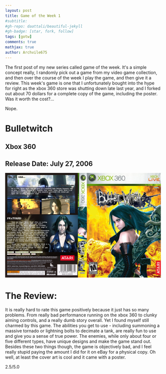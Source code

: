 ```yaml
---
layout: post
title: Game of the Week 1
#subtitle: 
#gh-repo: daattali/beautiful-jekyll
#gh-badge: [star, fork, follow]
tags: [gotw]
comments: true
mathjax: true
author: Archvile675
---
```


The first post of my new series called game of the week. It's a simple concept really, I randomly pick out a game from my video game collection, and then over the course of the week I play the game, and then give it a review. This week's game is one that I unfortunately bought into the hype for right as the xbox 360 store was shutting down late last year, and I forked out about 70 dollars for a complete copy of the game, including the poster. Was it worth the cost?... 

Nope. 

# Bulletwitch 
## Xbox 360
## Release Date: July 27, 2006

![The Game of the Week](/assets/img/x360_bulletwitch.jpg)


# The Review: 

It is really hard to rate this game positively because it just has so many problems. From really bad performance running on the xbox 360 to clunky aiming controls, and a really dumb story overall. Yet I found myself still charmed by this game. The abilities you get to use - including summoning a massive tornado or lightning bolts to decimate a tank, are really fun to use and give you a sense of true power. The enemies, while only about four or five different types, have unique designs and make the game stand out. Besides these two things though, the game is objectively bad, and I feel really stupid paying the amount I did for it on eBay for a physical copy. Oh well, at least the cover art is cool and it came with a poster.

2.5/5.0

